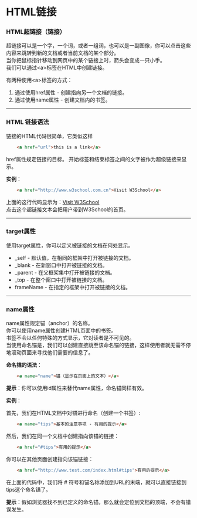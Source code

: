 # HTML链接

### HTML超链接（链接）

超链接可以是一个字，一个词，或者一组词，也可以是一副图像，你可以点击这些内容来跳转到新的文档或者当前文档的某个部分。  
当你把鼠标指针移动到网页中的某个链接上时，箭头会变成一只小手。  
我们可以通过\<a>标签在HTML中创建链接。  

有两种使用\<a>标签的方式：
1. 通过使用href属性 - 创建指向另一个文档的链接。
2. 通过使用name属性 - 创建文档内的书签。

***

### HTML 链接语法

链接的HTML代码很简单，它类似这样

```html
    <a href="url">this is a link</a>
```

href属性规定链接的目标。
开始标签和结束标签之间的文字被作为超级链接来显示。

__实例__：

```html
    <a href="http://www.w3school.com.cn">Visit W3School</a>
```

上面的这行代码显示为：[Visit W3School](http://www.w3school.com.cn)  
点击这个超链接文本会把用户带到W3School的首页。

***

### target属性

使用target属性，你可以定义被链接的文档在何处显示。

* _self - 默认值，在相同的框架中打开被链接的文档。
* _blank - 在新窗口中打开被链接的文档。
* _parent - 在父框架集中打开被链接的文档。
* _top - 在整个窗口中打开被链接的文档。
* frameName - 在指定的框架中打开被链接的文档。

***

### name属性

name属性规定锚（anchor）的名称。  
你可以使用name属性创建HTML页面中的书签。  
书签不会以任何特殊的方式显示，它对读者是不可见的。  
当使用命名锚是，我们可以创建直接跳至该命名锚的链接，这样使用者就无需不停地滚动页面来寻找他们需要的信息了。

__命名锚的语法__：

```html
    <a name="name">锚（显示在页面上的文本）</a>
```

__提示__：你可以使用id属性来替代name属性，命名锚同样有效。  

__实例__：

首先，我们在HTML文档中对锚进行命名（创建一个书签）:
```html
    <a name="tips">基本的注意事项 - 有用的提示</a>
```
然后，我们在同一个文档中创建指向该锚的链接：
```html
    <a href="#tips">有用的提示</a>
```
你可以在其他页面创建指向该锚链接：
```html
    <a href="http://www.test.com/index.html#tips">有用的提示</a>
```
在上面的代码中，我们将 # 符号和锚名称添加到URL的末端，就可以直接链接到tips这个命名锚了。  

__提示__：假如浏览器找不到已定义的命名锚，那么就会定位到文档的顶端，不会有错误发生。  



